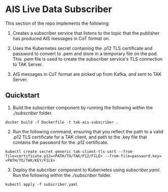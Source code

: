 # AIS Live Data Subscriber

This section of the repo implements the following:

1. Creates a subscriber service that listens to the topic that the publisher has produced AIS messages in CoT format on.

2. Uses the Kubernetes secret containing the .p12 TLS certificate and password to convert to .pem and store in a temporary file on the pod. This .pem file is used to create the subscriber service's TLS connection to TAK Server.

3. AIS messages in CoT format are picked up from Kafka, and sent to TAK Server.

## Quickstart

1. Build the subscriber component by running the following within the *./subscriber* folder.

```
docker build -f Dockerfile -t tak-ais-subscriber .
```

2. Run the following command, ensuring that you reflect the path to a valid .p12 TLS certificate for a TAK client, and path to the .key file that contains the password for the .p12 certificate.

```
kubectl create secret generic tak-client-tls-cert --from-file=certificate.p12=<PATH/TO/TAK/P12/FILE> --from-file=password.key=<PATH/TO/TAK/KEY/FILE>
```

3. Deploy the subcriber component to Kubernetes using *subscriber.yaml*. Run the following within the *./subscriber* folder.

```
kubectl apply -f subscriber.yaml
```
